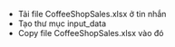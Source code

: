 - Tải file CoffeeShopSales.xlsx ở tin nhắn
- Tạo thư mục input_data
- Copy file CoffeeShopSales.xlsx vào đó